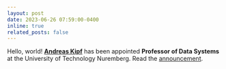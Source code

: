 ```yaml
---
layout: post
date: 2023-06-26 07:59:00-0400
inline: true
related_posts: false
---
```


Hello, world! [**Andreas Kipf**](https://www.linkedin.com/in/andreaskipf/) has been appointed **Professor of Data Systems** at the University of Technology Nuremberg. Read the [announcement](https://www.utn.de/en/2023/06/26/prof-data-systems/).
